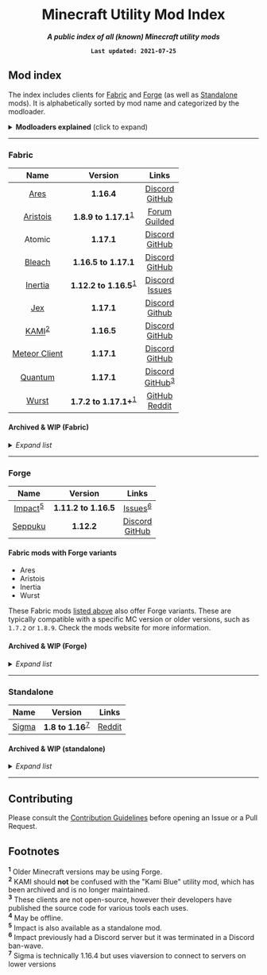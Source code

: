 <div align="center">

Minecraft Utility Mod Index
===
***A public index of all (known) Minecraft utility mods***

**`Last updated: 2021-07-25`**

</div>

## Mod index

The index includes clients for [Fabric](#fabric) and [Forge](#forge) (as well as [Standalone](#standalone) mods). It is alphabetically sorted by mod name and categorized by the modloader.

<details>
<summary><strong>Modloaders explained</strong> (click to expand)</summary>

A modloader is exactly what it sounds like: it loads mods, hence "mod loader". These loaders make it easy for developers to write mods and even easier for players to install mods.

| Modloader | Description | Website |
| :-------: | ----------- | :-----: |
| Fabric | Fabric is a lightweight, experimental modding toolchain for Minecraft. Much newer than Forge. | [Fabric] |
| Forge | Arguably the most popular modding API for Minecraft. Most older (around MC 1.12) mods are written using Forge. Forge does have support for newer MC versions, but developers tend to switch to Fabric for newer MC. | [Forge] |
| Standalone | This is a more primitive method of modding where devs don't use a dedicated modloader, and rather modify the game directly. A popular example of this style is [Optifine], which can be loaded into Minecraft without setting up any other modloaders. | *N/A* |

**Please note:** Forge and Fabric are **not** designed to work alongside eachother. You are free to try it, but don't be surprised if it doesn't work and no one helps you.

[Fabric]: https://www.fabricmc.net/
[Forge]: https://files.minecraftforge.net/
[Optifine]: https://www.optifine.net/

</details>

---
### Fabric

| Name | Version | Links |
| :--: | :-----: | :---: |
| [Ares]          | **1.16.4**           | [Discord][Ares Discord]<br>[GitHub][Ares GitHub] |
| [Aristois]      | **1.8.9 to 1.17.1**<sup>[1]</sup> | [Forum][Aristois forum]<br>[Guilded][Aristois guilded] |
| Atomic          | **1.17.1**             | [Discord][Atomic Discord]<br>[GitHub][Atmoic GitHub] |
| [Bleach]        | **1.16.5 to 1.17.1** | [Discord][Bleach Discord]<br>[GitHub][Bleach GitHub] |
| [Inertia]       | **1.12.2 to 1.16.5**<sup>[1]</sup> | [Discord][Inertia Discord]<br>[Issues][Inertia Issues] |
| [Jex]           | **1.17.1**             | [Discord][Jex Discord]<br>[Github][Jex GitHub] |
| [KAMI]<sup>[2]</sup> | **1.16.5**      | [Discord][KAMI Discord]<br>[GitHub][KAMI GitHub] |
| [Meteor Client] | **1.17.1**           | [Discord][Meteor Discord]<br>[GitHub][Meteor GitHub] |
| [Quantum]       |  **1.17.1**            | [Discord][Quantum Discord]<br>[GitHub][Quantum GitHub]<sup>[3]</sup> |
| [Wurst]         | **1.7.2 to 1.17.1+**<sup>[1]</sup> | [GitHub][Wurst GitHub]<br>[Reddit][Wurst Reddit] |

[Aristois]: https://aristois.net/
[Aristois forum]: https://discuss.aristois.net/
[Aristois guilded]: https://guilded.gg/Aristois

[Ares]: https://aresclient.org/
[Ares Discord]: https://discord.com/invite/3cdCacJ
[Ares GitHub]: https://github.com/AresClient

[Atomic Discord]: https://discord.gg/rvC7F798xQ 
[Atmoic GitHub]: https://github.com/cornos/Atomic

[Bleach]: https://bleachhack.org/
[Bleach Discord]: https://bleachhack.org/discord
[Bleach GitHub]: https://github.com/BleachDrinker420/BleachHack

[Inertia]: https://inertiaclient.com/
[Inertia Discord]: https://discord.gg/ZyMKgSm
[Inertia Issues]: https://github.com/THEREALWWEFAN231/Inertia

[Jex]: https://jexclient.com
[Jex Discord]: https://discord.gg/msV9ek4Qwt
[Jex GitHub]: https://github.com/DustinRepo/JexClient-main

[KAMI]: https://kamiclient.com
[KAMI Discord]: https://discord.gg/9hvwgeg
[KAMI GitHub]: https://github.com/zeroeightysix/KAMI

[Meteor Client]: https://meteorclient.com/
[Meteor Discord]: https://meteorclient.com/discord
[Meteor GitHub]: https://meteorclient.com/github

[Quantum]: https://quantumclient.org/
[Quantum Discord]: https://quantumclient.org/discord
[Quantum GitHub]: https://quantumclient.org/github

[Wurst]: https://www.wurstclient.net/
[Wurst GitHub]: https://github.com/Wurst-Imperium/Wurst7
[Wurst Reddit]: https://www.reddit.com/r/WurstClient/

#### Archived & WIP (Fabric)
<details>
<summary><em>Expand list</em></summary>

| Name | Version | Links | Status |
| :--: | :-----: | :---: | :----: |
| [beach house]  |  **1.17.1** | [GitHub][beach house GitHub]<sup>[3]</sup> | WIP |
| Bleach epearl edition | **1.16.4** | [Discord][Bleach epearl Discord]<br>[GitHub][Bleach epearl GitHub] | Archived |
| BubbyClient    | **1.16.1**   | [GitHub][Bubby GitHub] | Archived |
| [Cornos]       | **1.16.5**   | [Discord][Cornos Discord]<br>[GitHub][Cornos GitHub] | Archived |
| FaxHax         | **1.16.5**   | [Discord][FaxHax Discord]<br>[GitHub][FaxHax GitHub] | Archived |
| FrostBurn      | **1.17**     | [Discord][FrostBurn Discord]<br>[GitHub][FrostBurn GitHub] | Unknown|
| GS-Fabric      | **1.16.5**   | [GitHub][GS-Fabric] | Archived |
| [LiquidBounce] | **1.17.1**   | [Forum][Liquid Forum]<br>[Guilded][Liquid Guilded]<br>[GitHub][Liquid GitHub] | WIP |
| Lumen          | **1.16.5**   | [GitHub][Lumen GitHub] | Archived |
| MineClient     |  **1.16.5**  | [Discord][MineClient Discord]<br>[Github][MineClient GitHub] | Archived |
| Numa           |  **1.16.5**  | [Forum][Numa Forum]<sup>[4]</sup> | WIP |
| Phobos-1.16    | **1.16.5**   | [Github][Phobos-1.16 GitHub] | Archived |
| Toast Client   | **1.16.5**   | [Discord][Toast Discord]<br>[GitHub][Toast GitHub] | Unknown |


[beach house]: https://beach-house-development.github.io/website/
[beach house GitHub]: https://github.com/beach-house-development
[Bleach epearl Discord]: https://discord.com/invite/WkdpPZ6
[Bleach epearl GitHub]: https://github.com/22s/bleachhack-1.16-epearl-edition
[Bubby GitHub]: https://github.com/BubbyRoosh1/BubbyClient-Fabric-1.16
[Cornos]: https://cornos.cf/
[Cornos Discord]: https://discord.gg/rvC7F798xQ
[Cornos GitHub]: https://github.com/cornos/Cornos
[FaxHax Discord]: https://discord.gg/D6XqgbVGFT
[FaxHax GitHub]: https://github.com/FaxHax/fabric-client
[FrostBurn Discord]: https://discord.gg/XkpYgpfHtc
[FrostBurn GitHub]: https://github.com/evaan/FrostBurn
[GS-Fabric]: https://github.com/IUDevman/gamesense-fabric
[LiquidBounce]: https://liquidbounce.net
[Liquid Forum]: https://forums.ccbluex.net
[Liquid Guilded]: https://www.guilded.gg/CCBlueX
[Liquid GitHub]: https://github.com/CCBlueX/LiquidBounce
[Lumen GitHub]: https://github.com/olliem5/lumen
[MineClient Discord]: https://discord.gg/DC358waTEZ
[MineClient GitHub]: https://github.com/ChiquitaV2/MineClient
[Numa Forum]: https://numaclient.net/
[Phobos-1.16 GitHub]: https://github.com/MOMIN5/Phobos-1.16
  
[Toast Discord]: https://discord.gg/PASHZanfyc
[Toast GitHub]: https://github.com/RemainingToast/ToastClient

</details>

---
### Forge

| Name | Version | Links |
| :--: | :-----: | :---: |
| [Impact]<sup>[5]</sup> | **1.11.2 to 1.16.5** | [Issues][Impact Issues]<sup>[6]</sup> |
| [Seppuku] | **1.12.2** | [Discord][Seppuku Discord]<br>[GitHub][Seppuku GitHub] |

#### Fabric mods with Forge variants

- Ares
- Aristois
- Inertia
- Wurst

These Fabric mods [listed above](#fabric) also offer Forge variants. These are typically compatible with a specific MC version or older versions, such as `1.7.2` or `1.8.9`. Check the mods website for more information.

[Impact]: https://impactclient.net/
[Impact Issues]: https://github.com/ImpactDevelopment/ImpactIssues

[Seppuku]: https://seppuku.pw/
[Seppuku Discord]: https://discord.gg/nf8Dfj4
[Seppuku GitHub]: https://github.com/seppukudevelopment/seppuku


#### Archived & WIP (Forge)
<details>
<summary><em>Expand list</em></summary>

| Name | Version | Links | Status |
| :--: | :-----: | :---: | :----: |
| FiraClient | **1.12.2** | [GitHub][Fira GitHub] | Archived |
| Gamesense | **1.12.2** | [GitHub][OG GS GitHub] | Archived |
| [Kami Blue] | **1.12.2** | [GitHub][KB GitHub] | Archived |
| Luchadora | **1.12.2** | [GitHub][Luchadora GitHub] | Archived |
| Momentum | **1.12.2** | [GitHub][Momentum GitHub] | Archived 
| Past | **1.12.2** | [GitHub][Past GitHub] | Archived |
| [Postman] | **1.12.2** | [GitHub][Postman GitHub] | Archived |
| Salhackskid | **1.12.2** | [GitHub][Salhackskid GitHub] | Archived |

[Fira GitHub]: https://github.com/cout970/FiraClient
[OG GS GitHub]: https://github.com/IUDevman/gamesense-client
[Kami Blue]: https://kamiblue.org/
[KB GitHub]: https://github.com/kami-blue/client
[Luchadora GitHub]: https://github.com/x4e/Luchadora
[Momentum GitHub]: https://github.com/linustouchtips/momentum
[Past GitHub]: https://github.com/olliem5/past
[Postman]: http://techale.github.io/postman-website/
[Postman GitHub]: https://github.com/moomooooo/postman
[Salhackskid GitHub]: https://github.com/pleasegivesource/SalHackSkid

</details>

---
### Standalone

| Name | Version | Links |
| :--: | :-----: | :---: |
| [Sigma] | **1.8 to 1.16**<sup>[7]</sup> | [Reddit][Sigma Reddit] |

[Sigma]: https://sigmaclient.info/
[Sigma Reddit]: https://www.reddit.com/r/SigmaClient


#### Archived & WIP (standalone)
<details>
<summary><em>Expand list</em></summary>

| Name | Version | Links | Status |
| :--: | :-----: | :---: | :----: |

</details>

---
## Contributing

Please consult the [Contribution Guidelines] before opening an Issue or a Pull Request.

[Contribution Guidelines]: https://github.com/UtilityMods/Index/blob/main/CONTRIBUTING.md

## Footnotes

<sup id="fn1">**1**</sup> Older Minecraft versions may be using Forge.  
<sup id="fn2">**2**</sup> KAMI should **not** be confused with the "Kami Blue" utility mod, which has been archived and is no longer maintained.  
<sup id="fn3">**3**</sup> These clients are not open-source, however their developers have published the source code for various tools each uses.  
<sup id="fn4">**4**</sup> May be offline.  
<sup id="fn5">**5**</sup> Impact is also available as a standalone mod.  
<sup id="fn6">**6**</sup> Impact previously had a Discord server but it was terminated in a Discord ban-wave.  
<sup id="fn7">**7**</sup> Sigma is technically 1.16.4 but uses viaversion to connect to servers on lower versions

[1]: #fn1
[2]: #fn2
[3]: #fn3
[4]: #fn4
[5]: #fn5
[6]: #fn6
[7]: #fn7
